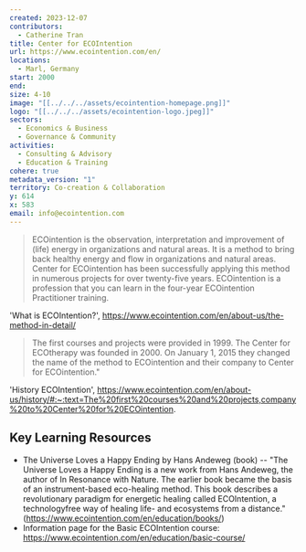 ```yaml
---
created: 2023-12-07
contributors:
  - Catherine Tran
title: Center for ECOIntention
url: https://www.ecointention.com/en/
locations:
  - Marl, Germany
start: 2000
end: 
size: 4-10
image: "[[../../../assets/ecointention-homepage.png]]"
logo: "[[../../../assets/ecointention-logo.jpeg]]"
sectors:
  - Economics & Business
  - Governance & Community
activities:
  - Consulting & Advisory
  - Education & Training
cohere: true
metadata_version: "1"
territory: Co-creation & Collaboration
y: 614
x: 583
email: info@ecointention.com
---
```

>ECOintention is the observation, interpretation and improvement of (life) energy in organizations and natural areas. It is a method to bring back healthy energy and flow in organizations and natural areas. Center for ECOintention has been successfully applying this method in numerous projects for over twenty-five years. ECOintention is a profession that you can learn in the four-year ECOintention Practitioner training.

'What is ECOIntention?', https://www.ecointention.com/en/about-us/the-method-in-detail/

>The first courses and projects were provided in 1999. The Center for ECOtherapy was founded in 2000. On January 1, 2015 they changed the name of the method to ECOintention and their company to Center for ECOintention."

'History ECOIntention', https://www.ecointention.com/en/about-us/history/#:~:text=The%20first%20courses%20and%20projects,company%20to%20Center%20for%20ECOintention.

## Key Learning Resources

- The Universe Loves a Happy Ending by Hans Andeweg (book) -- "The Universe Loves a Happy Ending is a new work from Hans Andeweg, the author of In Resonance with Nature. The earlier book became the basis of an instrument-based eco-healing method. This book describes a revolutionary paradigm for energetic healing called ECOIntention, a technologyfree way of healing life- and ecosystems from a distance." (https://www.ecointention.com/en/education/books/)
- Information page for the Basic ECOIntention course: https://www.ecointention.com/en/education/basic-course/









